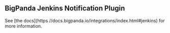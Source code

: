 ## BigPanda Jenkins Notification Plugin

See [the docs](https //docs.bigpanda.io/integrations/index.html#jenkins) for more information.
